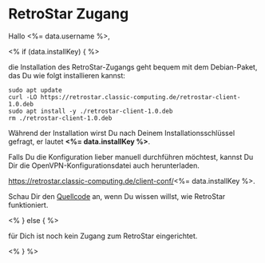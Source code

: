 # RetroStar Zugang

Hallo <%= data.username %>,

<% if (data.installKey) { %>

die Installation des RetroStar-Zugangs geht bequem mit dem Debian-Paket,
das Du wie folgt installieren kannst:

```shell
sudo apt update
curl -LO https://retrostar.classic-computing.de/retrostar-client-1.0.deb
sudo apt install -y ./retrostar-client-1.0.deb
rm ./retrostar-client-1.0.deb
```

Während der Installation wirst Du nach Deinem Installationsschlüssel gefragt,
er lautet **<%= data.installKey %>**.

Falls Du die Konfiguration lieber manuell durchführen möchtest, kannst Du Dir die
OpenVPN-Konfigurationsdatei auch herunterladen.

https://retrostar.classic-computing.de/client-conf/<%= data.installKey %>.

Schau Dir den [Quellcode](https://github.com/hanshuebner/retrostar/tree/main/client-package)
an, wenn Du wissen willst, wie RetroStar funktioniert.

<% } else { %>

für Dich ist noch kein Zugang zum RetroStar eingerichtet.

<% } %>
